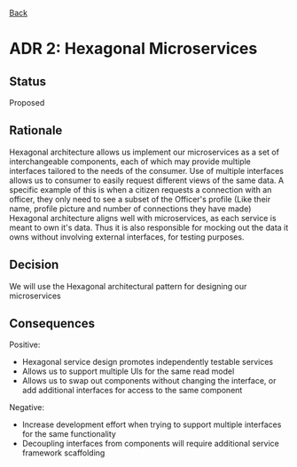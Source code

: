 [Back](/Readme.md)

# ADR 2: Hexagonal Microservices 

## Status
Proposed

## Rationale 
Hexagonal architecture allows us implement our microservices as a set of interchangeable components, each of which may provide multiple interfaces tailored to the needs of the consumer. 
Use of multiple interfaces allows us to consumer to easily request different views of the same data. A specific example of this is when a citizen requests a connection with an officer, they only need to see a subset of the Officer's profile (Like their name, profile picture and number of connections they have made)
Hexagonal architecture aligns well with microservices, as each service is meant to own it's data. Thus it is also responsible for mocking out the data it owns without involving external interfaces, for testing purposes.

## Decision 
We will use the Hexagonal architectural pattern for designing our microservices

## Consequences
Positive:
+ Hexagonal service design promotes independently testable services
+ Allows us to support multiple UIs for the same read model
+ Allows us to swap out components without changing the interface, or add additional interfaces for access to the same component

Negative:  
+ Increase development effort when trying to support multiple interfaces for the same functionality
+ Decoupling interfaces from components will require additional service framework scaffolding
